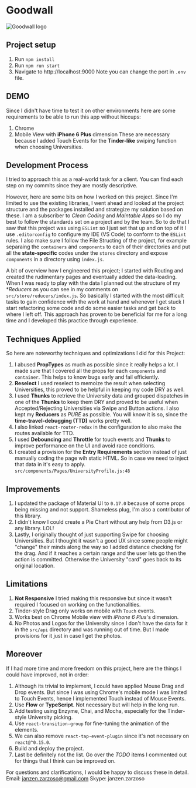 # Goodwall
![Goodwall logo](https://www.goodwall.org/dist/images/favicons/mstile-70x70.png "Goodwall")

## Project setup
1. Run `npm install`
2. Run `npm run start`
3. Navigate to http://localhost:9000
Note you can change the port in `.env` file.

## DEMO
Since I didn't have time to test it on other environments here are some requirements to be able to run this app without hiccups:
1. Chrome
2. Mobile View with **iPhone 6 Plus** dimension
These are necessary because I added Touch Events for the **Tinder-like** swiping function when choosing Universities.

## Development Process
I tried to approach this as a real-world task for a client. You can find each step on my commits since they are mostly descriptive.

However, here are some bits on how I worked on this project. Since I'm limited to use the existing libraries, I went ahead and looked at the project structure and the packages installed and strategize my solution based on these. I am a subscriber to *Clean Coding* and *Maintable Apps* so I do my best to follow the standards set on a project and by the team. So to do that I saw that this project was using `ESLint` so I just set that up and on top of it I use `.editorconfig` to configure my IDE (VS Code) to conform to the `ESLint` rules. I also make sure I follow the File Structing of the project, for example separaing the `containers` and `components` to each of their directories and put all the **state-specific** codes under the `stores` directory and expose `components` in a directory using `index.js`.

A bit of overview how I engineered this project; I started with Routing and created the rudimentary pages and eventually added the data-loading. When I was ready to play with the data I planned out the structure of my **Reducers* as you can see in my comments on `src/store/reducers/index.js`. So basically I started with the most difficult tasks to gain confidence with the work at hand and whenever I get stuck I start refactoring some code and do some easier tasks and get back to where I left off. This approach has proven to be beneficial for me for a long time and I developed this practice through experience.

## Techniques Applied
So here are noteworthy techniques and optimizations I did for this Project:
1. I abused **PropTypes** as much as possible since it really helps a lot. I made sure that I covered all the props for each `components` and `container`. This helps to know bugs early and fail efficiently.
2. **Reselect** I used reselect to memoize the result when selecting Universities, this proved to be helpful in keeping my code DRY as well.
3. I used **Thunks** to retrieve the University data and grouped dispatches in one of the **Thunks** to keep them DRY and proved to be useful when Accepted/Rejecting Universities via Swipe and Button actions. I also kept my **Reducers** as *PURE* as possible. You will know it is so, since the **time-travel-debugging (TTD)** works pretty well.
4. I also linked `react-router-redux` in the configuration to also make the routes available for TTD.
5. I used **Debouncing** and **Throttle** for touch events and **Thunks** to improve performance on the UI and avoid race conditions.
6. I created a provision for the **Entry Requirements** section instead of just manually coding the page wih static HTML. So in case we need to inject that data in it's easy to apply. `src/components/Pages/UniversityProfile.js:48`

## Improvements
1. I updated the package of Material UI to `0.17.0` because of some props being missing and not support. Shameless plug, I'm also a contributor of this library.
2. I didn't know I could create a Pie Chart without any help from D3.js or any library. LOL!
3. Lastly, I originally thought of just supporting Swipe for choosing Universities. But I thought it wasn't a good UX since some people might "change" their minds along the way so I added distance checking for the drag. And if it reaches a certain range and the user lets go then the action is committed. Otherwise the University "card" goes back to its original location.

## Limitations
1. **Not Responsive** I tried making this responsive but since it wasn't required I focused on working on the functionalities.
2. Tinder-style Drag only works on mobile with `Touch` events.
3. Works best on Chrome Mobile view with *iPhone 6 Plus*'s dimension.
4. No Photos and Logos for the University since I don't have the data for it in the `src/api` directory and was running out of time. But I made provisions for it just in case I get the photos.

## Moreover
If I had more time and more freedom on this project, here are the things I could have improved, not in order:
1. Although its trivial to implement, I could have applied Mouse Drag and Drop events. But since I was using Chrome's mobile mode I was limited to Touch Events, hence I implemented Touch instead of Mouse Events.
2. Use **Flow** or **TypeScript**. Not necessary but will help in the long run.
3. Add testing using Enzyme, Chai, and Mocha, especially for the Tinder-style University picking.
4. Use `react-transition-group` for fine-tuning the animation of the elements.
5. We can also remove `react-tap-event-plugin` since it's not necessary on `react@^0.15.0`.
6. Build and deploy the project.
7. Last be definitely not the list. Go over the *TODO* items I commented out for things that I think can be improved on.

For questions and clarifications, I would be happy to discuss these in detail.
Email: janzen.zarzoso@gmail.com
Skype: janzen.zarzoso
